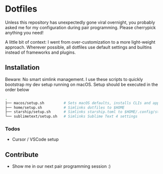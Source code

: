 # Dotfiles

Unless this repository has unexpectedly gone viral overnight, you probably asked me for my configuration during pair programming. Please cherrypick anything you need!

A little bit of context: I went from over-customization to a more light-weight approach. Wherever possible, all dotfiles use default settings and builtins instead of frameworks and plugins.

## Installation

Beware: No smart simlink management. I use these scripts to quickly bootstrap my dev setup running on macOS. Setup should be executed in the order below

```bash
.
├── macos/setup.sh         # Sets macOS defaults, installs CLIs and apps from Brewfile
├── home/setup.sh          # Simlinks dotfiles to $HOME
├── starship/setup.sh      # Simlinks starship.toml to $HOME/.config/starship.toml
└── sublimetext/setup.sh   # Simlinks Sublime Text 4 settings
```

### Todos

- Cursor / VSCode setup

## Contribute

- Show me in our next pair programming session :)
